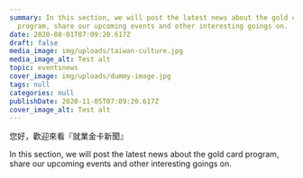 ```yaml
---
summary: In this section, we will post the latest news about the gold card
  program, share our upcoming events and other interesting goings on.
date: 2020-08-01T07:09:20.617Z
draft: false
media_image: img/uploads/taiwan-culture.jpg
media_image_alt: Test alt
topic: eventsnews
cover_image: img/uploads/dummy-image.jpg
tags: null
categories: null
publishDate: 2020-11-05T07:09:20.617Z
cover_image_alt: Test alt
---
```

您好，歡迎來看『就業金卡新聞』

In this section, we will post the latest news about the gold card program, share our upcoming events and other interesting goings on.